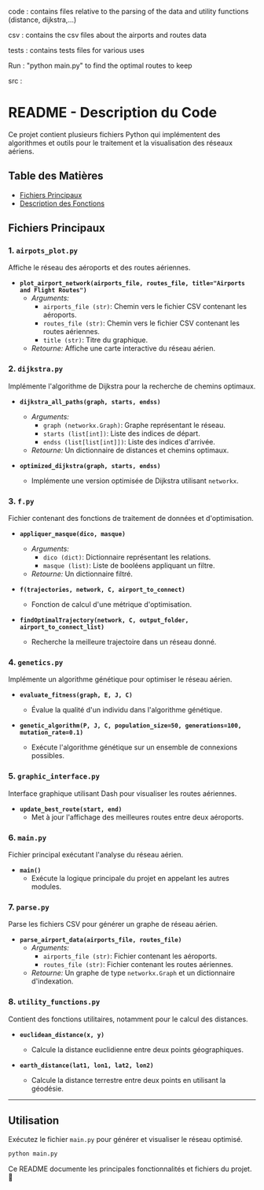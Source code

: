 code : contains files relative to the parsing of the data and utility functions (distance, dijkstra,...)

csv : contains the csv files about the airports and routes data

tests : contains tests files for various uses

Run : "python main.py" to find the optimal routes to keep

src :

# README - Description du Code

Ce projet contient plusieurs fichiers Python qui implémentent des algorithmes et outils pour le traitement et la visualisation des réseaux aériens.

## Table des Matières
- [Fichiers Principaux](#fichiers-principaux)
- [Description des Fonctions](#description-des-fonctions)

## Fichiers Principaux

### 1. `airpots_plot.py`
Affiche le réseau des aéroports et des routes aériennes.

- **`plot_airport_network(airports_file, routes_file, title="Airports and Flight Routes")`**
  - *Arguments:*
    - `airports_file (str)`: Chemin vers le fichier CSV contenant les aéroports.
    - `routes_file (str)`: Chemin vers le fichier CSV contenant les routes aériennes.
    - `title (str)`: Titre du graphique.
  - *Retourne:* Affiche une carte interactive du réseau aérien.

### 2. `dijkstra.py`
Implémente l'algorithme de Dijkstra pour la recherche de chemins optimaux.

- **`dijkstra_all_paths(graph, starts, endss)`**
  - *Arguments:*
    - `graph (networkx.Graph)`: Graphe représentant le réseau.
    - `starts (list[int])`: Liste des indices de départ.
    - `endss (list[list[int]])`: Liste des indices d'arrivée.
  - *Retourne:* Un dictionnaire de distances et chemins optimaux.

- **`optimized_dijkstra(graph, starts, endss)`**
  - Implémente une version optimisée de Dijkstra utilisant `networkx`.

### 3. `f.py`
Fichier contenant des fonctions de traitement de données et d'optimisation.

- **`appliquer_masque(dico, masque)`**
  - *Arguments:*
    - `dico (dict)`: Dictionnaire représentant les relations.
    - `masque (list)`: Liste de booléens appliquant un filtre.
  - *Retourne:* Un dictionnaire filtré.

- **`f(trajectories, network, C, airport_to_connect)`**
  - Fonction de calcul d'une métrique d'optimisation.

- **`findOptimalTrajectory(network, C, output_folder, airport_to_connect_list)`**
  - Recherche la meilleure trajectoire dans un réseau donné.

### 4. `genetics.py`
Implémente un algorithme génétique pour optimiser le réseau aérien.

- **`evaluate_fitness(graph, E, J, C)`**
  - Évalue la qualité d'un individu dans l'algorithme génétique.

- **`genetic_algorithm(P, J, C, population_size=50, generations=100, mutation_rate=0.1)`**
  - Exécute l'algorithme génétique sur un ensemble de connexions possibles.

### 5. `graphic_interface.py`
Interface graphique utilisant Dash pour visualiser les routes aériennes.

- **`update_best_route(start, end)`**
  - Met à jour l'affichage des meilleures routes entre deux aéroports.

### 6. `main.py`
Fichier principal exécutant l'analyse du réseau aérien.

- **`main()`**
  - Exécute la logique principale du projet en appelant les autres modules.

### 7. `parse.py`
Parse les fichiers CSV pour générer un graphe de réseau aérien.

- **`parse_airport_data(airports_file, routes_file)`**
  - *Arguments:*
    - `airports_file (str)`: Fichier contenant les aéroports.
    - `routes_file (str)`: Fichier contenant les routes aériennes.
  - *Retourne:* Un graphe de type `networkx.Graph` et un dictionnaire d'indexation.

### 8. `utility_functions.py`
Contient des fonctions utilitaires, notamment pour le calcul des distances.

- **`euclidean_distance(x, y)`**
  - Calcule la distance euclidienne entre deux points géographiques.

- **`earth_distance(lat1, lon1, lat2, lon2)`**
  - Calcule la distance terrestre entre deux points en utilisant la géodésie.

---

## Utilisation
Exécutez le fichier `main.py` pour générer et visualiser le réseau optimisé.
```bash
python main.py
```

Ce README documente les principales fonctionnalités et fichiers du projet. 🚀

